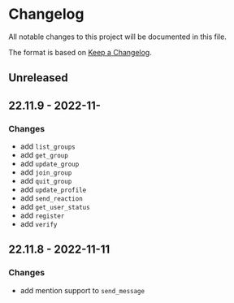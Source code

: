 # Changelog
All notable changes to this project will be documented in this file.

The format is based on [Keep a Changelog](https://keepachangelog.com/en/1.0.0/).

## Unreleased

## 22.11.9 - 2022-11-
### Changes
- add `list_groups`
- add `get_group`
- add `update_group`
- add `join_group`
- add `quit_group`
- add `update_profile`
- add `send_reaction`
- add `get_user_status`
- add `register`
- add `verify`

## 22.11.8 - 2022-11-11
### Changes
- add mention support to `send_message`
